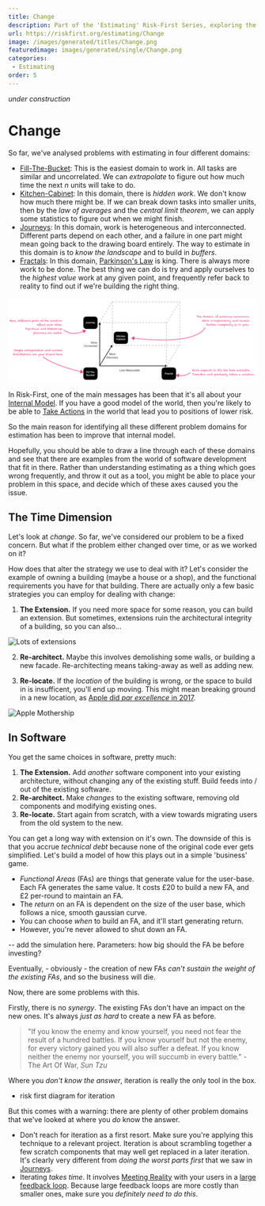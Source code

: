 ```yaml
---
title: Change
description: Part of the 'Estimating' Risk-First Series, exploring the problem of changing requirements.
url: https://riskfirst.org/estimating/Change
image: /images/generated/titles/Change.png
featuredimage: images/generated/single/Change.png
categories:
 - Estimating
order: 5
---
```


_under construction_


# Change

So far, we've analysed problems with estimating in four different domains:

- [Fill-The-Bucket]():  This is the easiest domain to work in.   All tasks are similar and uncorrelated.  We can _extrapolate_ to figure out how much time the next _n_ units will take to do.
- [Kitchen-Cabinet]():  In this domain, there is _hidden work_.  We don't know how much there might be.  If we can break down tasks into smaller units, then by the _law of averages_ and the _central limit theorem_, we can apply some statistics to figure out when we might finish.
- [Journeys]():  In this domain, work is heterogeneous and interconnected.  Different parts depend on each other, and a failure in one part might mean going back to the drawing board entirely.  The way to estimate in this domain is to _know the landscape_ and to build in _buffers_.  
- [Fractals]():  In this domain, [Parkinson's Law]() is king.  There is always more work to be done.  The best thing we can do is try and apply ourselves to the _highest value_ work at any given point, and frequently refer back to reality to find out if we're building the right thing.

![Three Dimensions From Fill-The-Bucket](/images/estimates/dimensions.png)

In Risk-First, one of the main messages has been that it's all about your [Internal Model](/Glossary.md#internal-model).  If you have a good model of the world, then you're likely to be able to [Take Actions](/Glossary.md#take-action) in the world that lead you to positions of lower risk.

So the main reason for identifying all these different problem domains for estimation has been to improve that internal model.  

Hopefully, you should be able to draw a line through each of these domains and see that there are examples from the world of software development that fit in there.  Rather than understanding estimating as a thing which goes wrong frequently, and throw it out as a tool, you might be able to place your problem in this space, and decide which of these axes caused you the issue.

## The Time Dimension

Let's look at _change_.  So far, we've considered our problem to be a fixed concern.  But what if the problem either changed over time, or as we worked on it?

How does that alter the strategy we use to deal with it?  Let's consider the example of owning a building (maybe a house or a shop), and the functional requirements you have for that building.  There are actually only a few basic strategies you can employ for dealing with change:

1.  **The Extension.**   If you need more space for some reason, you can build an extension.   But sometimes, extensions ruin the architectural integrity of a building, so you can also...

![Lots of extensions](https://www.nuttydiy.com/wp-content/uploads/2017/06/oie_26225047FLObtBGh.jpg)

2.  **Re-architect.**   Maybe this involves demolishing some walls, or building a new facade.  Re-architecting means taking-away as well as adding new.  

3.  **Re-locate.**  If the _location_ of the building is wrong, or the space to build in is insufficent, you'll end up moving.  This might mean breaking ground in a new location, as [Apple did _par excellence_ in 2017](https://www.apple.com/newsroom/2017/02/apple-park-opens-to-employees-in-april/).

![Apple Mothership](https://external-content.duckduckgo.com/iu/?u=https%3A%2F%2Ftctechcrunch2011.files.wordpress.com%2F2013%2F11%2F111.jpg%3Fw%3D680%26h%3D414&f=1&nofb=1)

## In Software

You get the same choices in software, pretty much:

1.  **The Extension.** Add _another_ software component into your existing architecture, without changing any of the existing stuff.  Build feeds into / out of the existing software.
2.  **Re-architect.** Make _changes_ to the existing software, removing old components and modifying existing ones.
3.  **Re-locate.** Start again from scratch, with a view towards migrating users from the old system to the new.

You can get a long way with extension on it's own.  The downside of this is that you accrue _technical debt_ because none of the original code ever gets simplified.  Let's build a model of how this plays out in a simple 'business' game.

 - _Functional Areas_ (FAs) are things that generate value for the user-base.  Each FA generates the same value.  It costs £20 to build a new FA, and £2 per-round to maintain an FA.  
 - The _return_ on an FA is dependent on the size of the user base, which follows a nice, smooth gaussian curve.  
 - You can choose _when_ to build an FA, and it'll start generating return.
 - However, you're never allowed to shut down an FA.
 
-- add the simulation here.  Parameters:  how big should the FA be before investing?

Eventually, - obviously - the creation of new FAs _can't sustain the weight of the existing FAs_, and so the business will die.   

Now, there are some problems with this.  

Firstly, there is no _synergy_.  The existing FAs don't have an impact on the new ones.  It's always _just as hard_ to create a new FA as before.  









> "If you know the enemy and know yourself, you need not fear the result of a hundred battles. If you know yourself but not the enemy, for every victory gained you will also suffer a defeat. If you know neither the enemy nor yourself, you will succumb in every battle." - The Art Of War, _Sun Tzu_



Where you _don't know the answer_, iteration is really the only tool in the box.   
- risk first diagram for iteration

But this comes with a warning:  there are plenty of other problem domains that we've looked at where you _do_ know the answer.  

 - Don't reach for iteration as a first resort.  Make sure you're applying this technique to a relevant project.  Iteration is about scrambling together a few scratch components that may well get replaced in a later iteration.  It's clearly very different from _doing the worst parts first_ that we saw in [Journeys](Journeys.md).
 - Iterating _takes time_.  It involves [Meeting Reality]() with your users in a [large feedback loop]().  Because large feedback loops are more costly than smaller ones, make sure you _definitely need to do this_.
 
